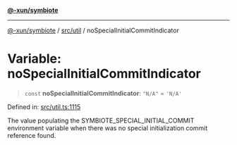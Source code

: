 [**@-xun/symbiote**](../../../README.md)

***

[@-xun/symbiote](../../../README.md) / [src/util](../README.md) / noSpecialInitialCommitIndicator

# Variable: noSpecialInitialCommitIndicator

> `const` **noSpecialInitialCommitIndicator**: `"N/A"` = `'N/A'`

Defined in: [src/util.ts:1115](https://github.com/Xunnamius/symbiote/blob/fcdd2ab0b85b01d184680d7337de52754feba693/src/util.ts#L1115)

The value populating the SYMBIOTE_SPECIAL_INITIAL_COMMIT environment variable
when there was no special initialization commit reference found.
